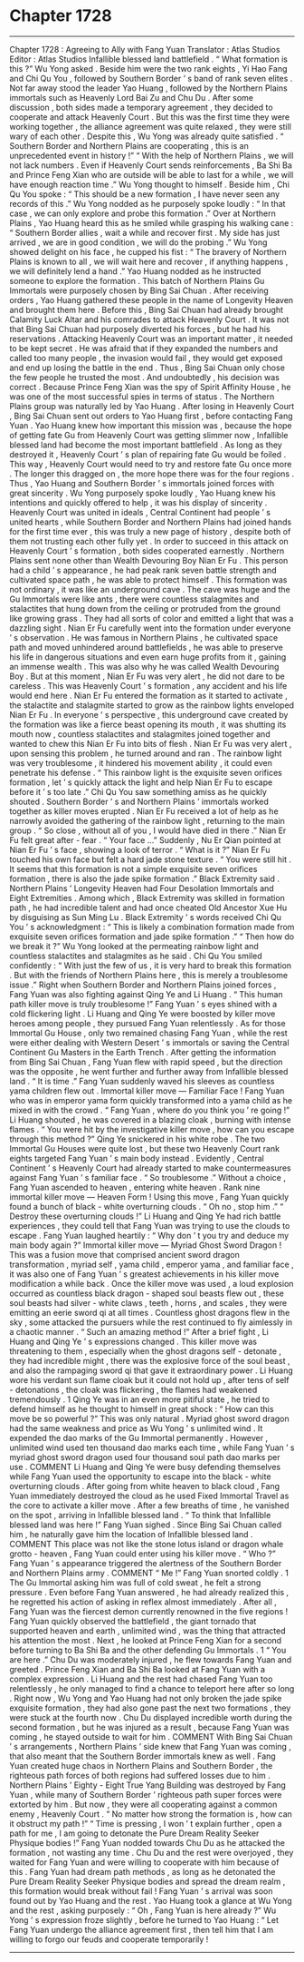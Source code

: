 
# Chapter 1728


---

Chapter 1728 : Agreeing to Ally with Fang Yuan
Translator :
Atlas Studios
Editor :
Atlas Studios
Infallible blessed land battlefield .
“ What formation is this ?” Wu Yong asked .
Beside him were the two rank eights , Yi Hao Fang and Chi Qu You , followed by Southern Border ’ s band of rank seven elites .
Not far away stood the leader Yao Huang , followed by the Northern Plains immortals such as Heavenly Lord Bai Zu and Chu Du .
After some discussion , both sides made a temporary agreement , they decided to cooperate and attack Heavenly Court .
But this was the first time they were working together , the alliance agreement was quite relaxed , they were still wary of each other . Despite this , Wu Yong was already quite satisfied .
“ Southern Border and Northern Plains are cooperating , this is an unprecedented event in history !”
“ With the help of Northern Plains , we will not lack numbers . Even if Heavenly Court sends reinforcements , Ba Shi Ba and Prince Feng Xian who are outside will be able to last for a while , we will have enough reaction time .”
Wu Yong thought to himself .
Beside him , Chi Qu You spoke : “ This should be a new formation , I have never seen any records of this .”
Wu Yong nodded as he purposely spoke loudly : “ In that case , we can only explore and probe this formation .”
Over at Northern Plains , Yao Huang heard this as he smiled while grasping his walking cane : “ Southern Border allies , wait a while and recover first . My side has just arrived , we are in good condition , we will do the probing .”
Wu Yong showed delight on his face , he cupped his fist : “ The bravery of Northern Plains is known to all , we will wait here and recover , if anything happens , we will definitely lend a hand .”
Yao Huang nodded as he instructed someone to explore the formation .
This batch of Northern Plains Gu Immortals were purposely chosen by Bing Sai Chuan . After receiving orders , Yao Huang gathered these people in the name of Longevity Heaven and brought them here .
Before this , Bing Sai Chuan had already brought Calamity Luck Altar and his comrades to attack Heavenly Court .
It was not that Bing Sai Chuan had purposely diverted his forces , but he had his reservations .
Attacking Heavenly Court was an important matter , it needed to be kept secret . He was afraid that if they expanded the numbers and called too many people , the invasion would fail , they would get exposed and end up losing the battle in the end .
Thus , Bing Sai Chuan only chose the few people he trusted the most .
And undoubtedly , his decision was correct .
Because Prince Feng Xian was the spy of Spirit Affinity House , he was one of the most successful spies in terms of status .
The Northern Plains group was naturally led by Yao Huang .
After losing in Heavenly Court , Bing Sai Chuan sent out orders to Yao Huang first , before contacting Fang Yuan .
Yao Huang knew how important this mission was , because the hope of getting fate Gu from Heavenly Court was getting slimmer now , Infallible blessed land had become the most important battlefield . As long as they destroyed it , Heavenly Court ’ s plan of repairing fate Gu would be foiled .
This way , Heavenly Court would need to try and restore fate Gu once more . The longer this dragged on , the more hope there was for the four regions .
Thus , Yao Huang and Southern Border ’ s immortals joined forces with great sincerity .
Wu Yong purposely spoke loudly , Yao Huang knew his intentions and quickly offered to help , it was his display of sincerity .
Heavenly Court was united in ideals , Central Continent had people ’ s united hearts , while Southern Border and Northern Plains had joined hands for the first time ever , this was truly a new page of history , despite both of them not trusting each other fully yet .
In order to succeed in this attack on Heavenly Court ’ s formation , both sides cooperated earnestly .
Northern Plains sent none other than Wealth Devouring Boy Nian Er Fu . This person had a child ’ s appearance , he had peak rank seven battle strength and cultivated space path , he was able to protect himself .
This formation was not ordinary , it was like an underground cave . The cave was huge and the Gu Immortals were like ants , there were countless stalagmites and stalactites that hung down from the ceiling or protruded from the ground like growing grass . They had all sorts of color and emitted a light that was a dazzling sight .
Nian Er Fu carefully went into the formation under everyone ’ s observation .
He was famous in Northern Plains , he cultivated space path and moved unhindered around battlefields , he was able to preserve his life in dangerous situations and even earn huge profits from it , gaining an immense wealth . This was also why he was called Wealth Devouring Boy .
But at this moment , Nian Er Fu was very alert , he did not dare to be careless .
This was Heavenly Court ’ s formation , any accident and his life would end here .
Nian Er Fu entered the formation as it started to activate , the stalactite and stalagmite started to grow as the rainbow lights enveloped Nian Er Fu .
In everyone ’ s perspective , this underground cave created by the formation was like a fierce beast opening its mouth , it was shutting its mouth now , countless stalactites and stalagmites joined together and wanted to chew this Nian Er Fu into bits of flesh .
Nian Er Fu was very alert , upon sensing this problem , he turned around and ran .
The rainbow light was very troublesome , it hindered his movement ability , it could even penetrate his defense .
“ This rainbow light is the exquisite seven orifices formation , let ’ s quickly attack the light and help Nian Er Fu to escape before it ’ s too late .” Chi Qu You saw something amiss as he quickly shouted .
Southern Border ’ s and Northern Plains ’ immortals worked together as killer moves erupted .
Nian Er Fu received a lot of help as he narrowly avoided the gathering of the rainbow light , returning to the main group .
“ So close , without all of you , I would have died in there .” Nian Er Fu felt great after - fear .
“ Your face …” Suddenly , Nu Er Qian pointed at Nian Er Fu ’ s face , showing a look of terror .
“ What is it ?” Nian Er Fu touched his own face but felt a hard jade stone texture .
“ You were still hit . It seems that this formation is not a simple exquisite seven orifices formation , there is also the jade spike formation .” Black Extremity said .
Northern Plains ’ Longevity Heaven had Four Desolation Immortals and Eight Extremities .
Among which , Black Extremity was skilled in formation path , he had incredible talent and had once cheated Old Ancestor Xue Hu by disguising as Sun Ming Lu .
Black Extremity ’ s words received Chi Qu You ’ s acknowledgment : “ This is likely a combination formation made from exquisite seven orifices formation and jade spike formation .”
“ Then how do we break it ?” Wu Yong looked at the permeating rainbow light and countless stalactites and stalagmites as he said .
Chi Qu You smiled confidently : “ With just the few of us , it is very hard to break this formation . But with the friends of Northern Plains here , this is merely a troublesome issue .”
Right when Southern Border and Northern Plains joined forces , Fang Yuan was also fighting against Qing Ye and Li Huang .
“ This human path killer move is truly troublesome !” Fang Yuan ’ s eyes shined with a cold flickering light .
Li Huang and Qing Ye were boosted by killer move heroes among people , they pursued Fang Yuan relentlessly . As for those Immortal Gu House , only two remained chasing Fang Yuan , while the rest were either dealing with Western Desert ’ s immortals or saving the Central Continent Gu Masters in the Earth Trench .
After getting the information from Bing Sai Chuan , Fang Yuan flew with rapid speed , but the direction was the opposite , he went further and further away from Infallible blessed land .
“ It is time .” Fang Yuan suddenly waved his sleeves as countless yama children flew out .
Immortal killer move — Familiar Face !
Fang Yuan who was in emperor yama form quickly transformed into a yama child as he mixed in with the crowd .
“ Fang Yuan , where do you think you ’ re going !” Li Huang shouted , he was covered in a blazing cloak , burning with intense flames .
“ You were hit by the investigative killer move , how can you escape through this method ?” Qing Ye snickered in his white robe .
The two Immortal Gu Houses were quite lost , but these two Heavenly Court rank eights targeted Fang Yuan ’ s main body instead .
Evidently , Central Continent ’ s Heavenly Court had already started to make countermeasures against Fang Yuan ’ s familiar face .
“ So troublesome .” Without a choice , Fang Yuan ascended to heaven , entering white heaven .
Rank nine immortal killer move — Heaven Form !
Using this move , Fang Yuan quickly found a bunch of black - white overturning clouds .
“ Oh no , stop him .”
“ Destroy these overturning clouds !”
Li Huang and Qing Ye had rich battle experiences , they could tell that Fang Yuan was trying to use the clouds to escape .
Fang Yuan laughed heartily : “ Why don ’ t you try and deduce my main body again ?”
Immortal killer move — Myriad Ghost Sword Dragon !
This was a fusion move that comprised ancient sword dragon transformation , myriad self , yama child , emperor yama , and familiar face , it was also one of Fang Yuan ’ s greatest achievements in his killer move modification a while back .
Once the killer move was used , a loud explosion occurred as countless black dragon - shaped soul beasts flew out , these soul beasts had silver - white claws , teeth , horns , and scales , they were emitting an eerie sword qi at all times .
Countless ghost dragons flew in the sky , some attacked the pursuers while the rest continued to fly aimlessly in a chaotic manner .
“ Such an amazing method !” After a brief fight , Li Huang and Qing Ye ’ s expressions changed .
This killer move was threatening to them , especially when the ghost dragons self - detonate , they had incredible might , there was the explosive force of the soul beast , and also the rampaging sword qi that gave it extraordinary power .
Li Huang wore his verdant sun flame cloak but it could not hold up , after tens of self - detonations , the cloak was flickering , the flames had weakened tremendously .
1
Qing Ye was in an even more pitiful state , he tried to defend himself as he thought to himself in great shock : “ How can this move be so powerful ?”
This was only natural .
Myriad ghost sword dragon had the same weakness and price as Wu Yong ’ s unlimited wind . It expended the dao marks of the Gu Immortal permanently .
However , unlimited wind used ten thousand dao marks each time , while Fang Yuan ’ s myriad ghost sword dragon used four thousand soul path dao marks per use .
COMMENT
Li Huang and Qing Ye were busy defending themselves while Fang Yuan used the opportunity to escape into the black - white overturning clouds .
After going from white heaven to black cloud , Fang Yuan immediately destroyed the cloud as he used Fixed Immortal Travel as the core to activate a killer move .
After a few breaths of time , he vanished on the spot , arriving in Infallible blessed land .
“ To think that Infallible blessed land was here !” Fang Yuan sighed .
Since Bing Sai Chuan called him , he naturally gave him the location of Infallible blessed land .
COMMENT
This place was not like the stone lotus island or dragon whale grotto - heaven , Fang Yuan could enter using his killer move .
“ Who ?” Fang Yuan ’ s appearance triggered the alertness of the Southern Border and Northern Plains army .
COMMENT
“ Me !” Fang Yuan snorted coldly .
1
The Gu Immortal asking him was full of cold sweat , he felt a strong pressure . Even before Fang Yuan answered , he had already realized this , he regretted his action of asking in reflex almost immediately .
After all , Fang Yuan was the fiercest demon currently renowned in the five regions !
Fang Yuan quickly observed the battlefield , the giant tornado that supported heaven and earth , unlimited wind , was the thing that attracted his attention the most . Next , he looked at Prince Feng Xian for a second before turning to Ba Shi Ba and the other defending Gu Immortals .
1
“ You are here .” Chu Du was moderately injured , he flew towards Fang Yuan and greeted .
Prince Feng Xian and Ba Shi Ba looked at Fang Yuan with a complex expression .
Li Huang and the rest had chased Fang Yuan too relentlessly , he only managed to find a chance to teleport here after so long .
Right now , Wu Yong and Yao Huang had not only broken the jade spike exquisite formation , they had also gone past the next two formations , they were stuck at the fourth now .
Chu Du displayed incredible worth during the second formation , but he was injured as a result , because Fang Yuan was coming , he stayed outside to wait for him .
COMMENT
With Bing Sai Chuan ’ s arrangements , Northern Plains ’ side knew that Fang Yuan was coming , that also meant that the Southern Border immortals knew as well .
Fang Yuan created huge chaos in Northern Plains and Southern Border , the righteous path forces of both regions had suffered losses due to him . Northern Plains ’ Eighty - Eight True Yang Building was destroyed by Fang Yuan , while many of Southern Border ’ righteous path super forces were extorted by him .
But now , they were all cooperating against a common enemy , Heavenly Court .
“ No matter how strong the formation is , how can it obstruct my path !”
“ Time is pressing , I won ’ t explain further , open a path for me , I am going to detonate the Pure Dream Reality Seeker Physique bodies !”
Fang Yuan nodded towards Chu Du as he attacked the formation , not wasting any time .
Chu Du and the rest were overjoyed , they waited for Fang Yuan and were willing to cooperate with him because of this .
Fang Yuan had dream path methods , as long as he detonated the Pure Dream Reality Seeker Physique bodies and spread the dream realm , this formation would break without fail !
Fang Yuan ’ s arrival was soon found out by Yao Huang and the rest .
Yao Huang took a glance at Wu Yong and the rest , asking purposely : “ Oh , Fang Yuan is here already ?”
Wu Yong ’ s expression froze slightly , before he turned to Yao Huang : “ Let Fang Yuan undergo the alliance agreement first , then tell him that I am willing to forgo our feuds and cooperate temporarily !

---

